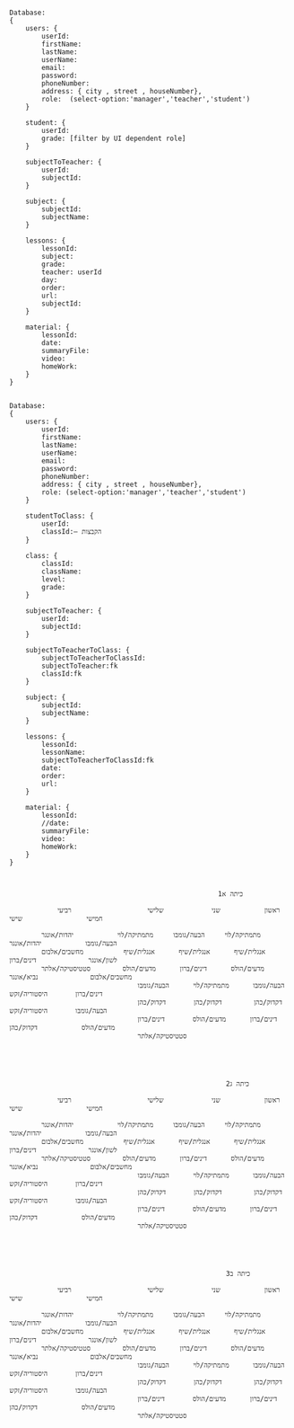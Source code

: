 ```JS

Database:
{
    users: {
        userId:
        firstName:
        lastName:
        userName:
        email:
        password:
        phoneNumber:
        address: { city , street , houseNumber},
        role:  (select-option:'manager','teacher','student')        
    }

    student: {
        userId:
        grade: [filter by UI dependent role]
    }

    subjectToTeacher: {
        userId:
        subjectId:
    }

    subject: {
        subjectId:
        subjectName:
    }

    lessons: {
        lessonId:
        subject:
        grade:
        teacher: userId
        day:
        order:
        url:
        subjectId:
    }

    material: {
        lessonId:
        date:
        summaryFile:
        video:
        homeWork: 
    }
}

```
```JS

Database:
{
    users: {
        userId:
        firstName:
        lastName:
        userName:
        email:
        password:
        phoneNumber:
        address: { city , street , houseNumber},
        role: (select-option:'manager','teacher','student')       
    } 

    studentToClass: {
        userId:
        classId:– הקבצות
    }

    class: {
        classId:
        className:
        level:
        grade:
    }

    subjectToTeacher: {
        userId:
        subjectId:
    }

    subjectToTeacherToClass: {
        subjectToTeacherToClassId:
        subjectToTeacher:fk
        classId:fk
    } 

    subject: {
        subjectId:
        subjectName:
    }

    lessons: {
        lessonId:
        lessonName:
        subjectToTeacherToClassId:fk
        date:
        order:
        url:
    }

    material: {
        lessonId:
        //date:
        summaryFile:
        video:
        homeWork:
    }
}



```

                                                        כיתה א1
           
                ראשון           שני            שלישי                   רביעי              חמישי                שישי     

            מתמתיקה/לוי     הבעה/גומבו     מתמתיקה/לוי           יהדות/אונגר          הבעה/גומבו           יהדות/אונגר         
            אנגלית/שיף      אנגלית/שיף      אנגלית/שיף          מחשבים/אלבום         לשון/אונגר             דינים/ברון
            מדעים/הולס      דינים/ברון      מדעים/הולס        סטטיסטיקה/אלתר       מחשבים/אלבום             נביא/אונגר        
                                    הבעה/גומבו      מתמתיקה/לוי      הבעה/גומבו            דינים/ברון       היסטוריה/זקש
                                    דקדוק/כהן        דקדוק/כהן       דקדוק/כהן            הבעה/גומבו       היסטוריה/זקש
                                    דינים/ברון      מדעים/הולס       דינים/ברון           מדעים/הולס           דקדוק/כהן        
                                    סטטיסטיקה/אלתר

                                    

                                    

                                                          2כיתה ג
           
                ראשון           שני            שלישי                   רביעי              חמישי                שישי     

            מתמתיקה/לוי     הבעה/גומבו     מתמתיקה/לוי           יהדות/אונגר          הבעה/גומבו           יהדות/אונגר         
            אנגלית/שיף      אנגלית/שיף      אנגלית/שיף          מחשבים/אלבום         לשון/אונגר             דינים/ברון
            מדעים/הולס      דינים/ברון      מדעים/הולס        סטטיסטיקה/אלתר       מחשבים/אלבום             נביא/אונגר        
                                    הבעה/גומבו      מתמתיקה/לוי      הבעה/גומבו            דינים/ברון       היסטוריה/זקש
                                    דקדוק/כהן        דקדוק/כהן       דקדוק/כהן            הבעה/גומבו       היסטוריה/זקש
                                    דינים/ברון      מדעים/הולס       דינים/ברון           מדעים/הולס           דקדוק/כהן        
                                    סטטיסטיקה/אלתר



                                    
                                    
                                                          3כיתה ב
           
                ראשון           שני            שלישי                   רביעי              חמישי                שישי     

            מתמתיקה/לוי     הבעה/גומבו     מתמתיקה/לוי           יהדות/אונגר          הבעה/גומבו           יהדות/אונגר         
            אנגלית/שיף      אנגלית/שיף      אנגלית/שיף          מחשבים/אלבום         לשון/אונגר             דינים/ברון
            מדעים/הולס      דינים/ברון      מדעים/הולס        סטטיסטיקה/אלתר       מחשבים/אלבום             נביא/אונגר        
                                    הבעה/גומבו      מתמתיקה/לוי      הבעה/גומבו            דינים/ברון       היסטוריה/זקש
                                    דקדוק/כהן        דקדוק/כהן       דקדוק/כהן            הבעה/גומבו       היסטוריה/זקש
                                    דינים/ברון      מדעים/הולס       דינים/ברון           מדעים/הולס           דקדוק/כהן        
                                    סטטיסטיקה/אלתר
                                    